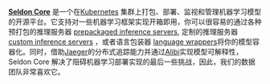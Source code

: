 **[Seldon Core](https://github.com/SeldonIO/seldon-core)** 是一个在[Kubernetes](https://www.thoughtworks.com/cn/radar/platforms/kubernetes) 集群上打包、部署、监视和管理机器学习模型的开源平台。它支持对一些机器学习框架实现开箱即用，你可以很容易的通过各种预打包的推理服务器 [prepackaged inference servers](https://docs.seldon.io/projects/seldon-core/en/latest/servers/overview.html), 定制的推理服务器[custom inference servers](https://docs.seldon.io/projects/seldon-core/en/latest/servers/custom.html) ，或者语言包装器 [language wrappers](https://docs.seldon.io/projects/seldon-core/en/latest/wrappers/language_wrappers.html)将你的模型容器化。同时，借助[Jaeger](https://docs.seldon.io/projects/seldon-core/en/latest/graph/distributed-tracing.html)的分布式追踪能力并通过[Alibi](https://github.com/SeldonIO/alibi)实现模型可解释性， Seldon Core 解决了阻碍机器学习部署实现的最后一些挑战，因此，我们的数据团队非常喜欢它。
